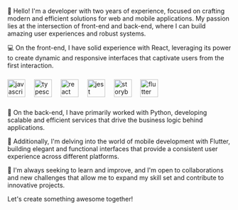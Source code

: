 👋 Hello! I'm a developer with two years of experience, focused on crafting modern and efficient solutions for web and mobile applications. My passion lies at the intersection of front-end and back-end, where I can build amazing user experiences and robust systems.

💻 On the front-end, I have solid experience with React, leveraging its power to create dynamic and responsive interfaces that captivate users from the first interaction.

###

<div align="left">
  <img src="https://cdn.jsdelivr.net/gh/devicons/devicon/icons/javascript/javascript-original.svg" height="40" alt="javascript logo"  />
  <img width="12" />
  <img src="https://cdn.jsdelivr.net/gh/devicons/devicon/icons/typescript/typescript-original.svg" height="40" alt="typescript logo"  />
  <img width="12" />
  <img src="https://cdn.jsdelivr.net/gh/devicons/devicon/icons/react/react-original.svg" height="40" alt="react logo"  />
  <img width="12" />
  <img src="https://cdn.jsdelivr.net/gh/devicons/devicon/icons/jest/jest-plain.svg" height="40" alt="jest logo"  />
  <img width="12" />
  <img src="https://cdn.jsdelivr.net/gh/devicons/devicon/icons/storybook/storybook-original.svg" height="40" alt="storybook logo"  />
  <img width="12" />
  <img src="https://cdn.jsdelivr.net/gh/devicons/devicon/icons/flutter/flutter-original.svg" height="40" alt="flutter logo"  />
</div>

###


🔧 On the back-end, I have primarily worked with Python, developing scalable and efficient services that drive the business logic behind applications.

📱 Additionally, I'm delving into the world of mobile development with Flutter, building elegant and functional interfaces that provide a consistent user experience across different platforms.

🚀 I'm always seeking to learn and improve, and I'm open to collaborations and new challenges that allow me to expand my skill set and contribute to innovative projects.

Let's create something awesome together!
